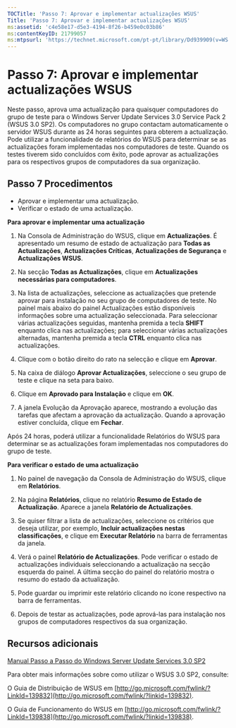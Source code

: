 ```yaml
---
TOCTitle: 'Passo 7: Aprovar e implementar actualizações WSUS'
Title: 'Passo 7: Aprovar e implementar actualizações WSUS'
ms:assetid: 'c4e58e17-d5e3-4194-8f26-b459e0c03b86'
ms:contentKeyID: 21799057
ms:mtpsurl: 'https://technet.microsoft.com/pt-pt/library/Dd939909(v=WS.10)'
---
```


Passo 7: Aprovar e implementar actualizações WSUS
=================================================

Neste passo, aprova uma actualização para quaisquer computadores do grupo de teste para o Windows Server Update Services 3.0 Service Pack 2 (WSUS 3.0 SP2). Os computadores no grupo contactam automaticamente o servidor WSUS durante as 24 horas seguintes para obterem a actualização. Pode utilizar a funcionalidade de relatórios do WSUS para determinar se as actualizações foram implementadas nos computadores de teste. Quando os testes tiverem sido concluídos com êxito, pode aprovar as actualizações para os respectivos grupos de computadores da sua organização.

Passo 7 Procedimentos
---------------------

-   Aprovar e implementar uma actualização.
-   Verificar o estado de uma actualização.

**Para aprovar e implementar uma actualização**
1.  Na Consola de Administração do WSUS, clique em **Actualizações**. É apresentado um resumo de estado de actualização para **Todas as Actualizações**, **Actualizações Críticas**, **Actualizações de Segurança** e **Actualizações WSUS**.

2.  Na secção **Todas as Actualizações**, clique em **Actualizações necessárias para computadores**.

3.  Na lista de actualizações, seleccione as actualizações que pretende aprovar para instalação no seu grupo de computadores de teste. No painel mais abaixo do painel Actualizações estão disponíveis informações sobre uma actualização seleccionada. Para seleccionar várias actualizações seguidas, mantenha premida a tecla **SHIFT** enquanto clica nas actualizações; para seleccionar várias actualizações alternadas, mantenha premida a tecla **CTRL** enquanto clica nas actualizações.

4.  Clique com o botão direito do rato na selecção e clique em **Aprovar**.

5.  Na caixa de diálogo **Aprovar Actualizações**, seleccione o seu grupo de teste e clique na seta para baixo.

6.  Clique em **Aprovado para Instalação** e clique em **OK**.

7.  A janela Evolução da Aprovação aparece, mostrando a evolução das tarefas que afectam a aprovação da actualização. Quando a aprovação estiver concluída, clique em **Fechar**.

Após 24 horas, poderá utilizar a funcionalidade Relatórios do WSUS para determinar se as actualizações foram implementadas nos computadores do grupo de teste.

**Para verificar o estado de uma actualização**
1.  No painel de navegação da Consola de Administração do WSUS, clique em **Relatórios**.

2.  Na página **Relatórios**, clique no relatório **Resumo de Estado de Actualização**. Aparece a janela **Relatório de Actualizações**.

3.  Se quiser filtrar a lista de actualizações, seleccione os critérios que deseja utilizar, por exemplo, **Incluir actualizações nestas classificações**, e clique em **Executar Relatório** na barra de ferramentas da janela.

4.  Verá o painel **Relatório de Actualizações**. Pode verificar o estado de actualizações individuais seleccionando a actualização na secção esquerda do painel. A última secção do painel do relatório mostra o resumo do estado da actualização.

5.  Pode guardar ou imprimir este relatório clicando no ícone respectivo na barra de ferramentas.

6.  Depois de testar as actualizações, pode aprová-las para instalação nos grupos de computadores respectivos da sua organização.

Recursos adicionais
-------------------

[Manual Passo a Passo do Windows Server Update Services 3.0 SP2](https://technet.microsoft.com/4b504edc-93b3-45b0-a7e8-d0107f1a4442)

Para obter mais informações sobre como utilizar o WSUS 3.0 SP2, consulte:

O Guia de Distribuição de WSUS em [http://go.microsoft.com/fwlink/?LinkId=139832](http://go.microsoft.com/fwlink/?linkid=139832).

O Guia de Funcionamento do WSUS em [http://go.microsoft.com/fwlink/?LinkId=139838](http://go.microsoft.com/fwlink/?linkid=139838).
